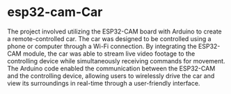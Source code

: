 # esp32-cam-Car
The project involved utilizing the ESP32-CAM board with Arduino to create a remote-controlled car. The car was designed to be controlled using a phone or computer through a Wi-Fi connection. By integrating the ESP32-CAM module, the car was able to stream live video footage to the controlling device while simultaneously receiving commands for movement. The Arduino code enabled the communication between the ESP32-CAM and the controlling device, allowing users to wirelessly drive the car and view its surroundings in real-time through a user-friendly interface.





